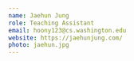 ```yaml
---
name: Jaehun Jung
role: Teaching Assistant
email: hoony123@cs.washington.edu
website: https://jaehunjung.com/
photo: jaehun.jpg
---
```

